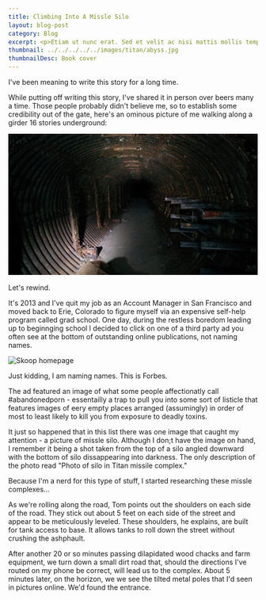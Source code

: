 ```yaml
---
title: Climbing Into A Missle Silo
layout: blog-post
category: Blog
excerpt: <p>Etiam ut nunc erat. Sed et velit ac nisi mattis mollis tempus id nulla. In varius fermentum posuere. Vivamus suscipit accumsan arcu ac ullamcorper. Aliquam adipiscing, ante non eleifend blandit, nunc diam vulputate.This is the first blog post. Etiam ut nunc erat. Sed et velit ac nisi mattis mollis tempus id nulla.</p>
thumbnail: ../../../../../images/titan/abyss.jpg
thumbnailDesc: Book cover
---
```


I've been meaning to write this story for a long time.

While putting off writing this story, I've shared it in person over beers many a time. Those people probably didn't believe me, so to establish some credibility out of the gate, here's an ominous picture of me walking along a girder 16 stories underground:

<div><img class="project-image" alt="Skoop homepage" src="/images/titan/abyss.jpg"></div>

Let's rewind.

It's 2013 and I've quit my job as an Account Manager in San Francisco and moved back to Erie, Colorado to figure myself via an expensive self-help program called grad school. One day, during the restless boredom leading up to beginnging school I decided to click on one of a third party ad you often see at the bottom of outstanding online publications, not naming names.

 <div><img class="project-image" alt="Skoop homepage" src="/images/titan/forbes.jpg"></div>

 Just kidding, I am naming names. This is Forbes.

 The ad featured an image of what some people affectionatly call #abandonedporn - essentailly a trap to pull you into some sort of listicle that features images of eery empty places arranged (assumingly) in order of most to least likely to kill you from exposure to deadly toxins.

 It just so happened that in this list there was one image that caught my attention - a picture of missle silo. Although I don;t have the image on hand, I remember it being a shot taken from the top of a silo angled downward with the bottom of silo dissappearing into darkness. The only description of the photo read "Photo of silo in Titan missile complex."

 Because I'm a nerd for this type of stuff, I started researching these missle complexes...

 As we're rolling along the road, Tom points out the shoulders on each side of the road. They stick out about 5 feet on each side of the street and appear to be meticulously leveled. These shoulders, he explains, are built for tank access to base. It allows tanks to roll down the street without crushing the ashphault.

 After another 20 or so minutes passing dilapidated wood chacks and farm equipment, we turn down a small dirt road that, should the directions I've routed on my phone be correct, will lead us to the complex. About 5 minutes later, on the horizon, we we see the tilted metal poles that I'd seen in pictures online. We'd found the entrance.

  
